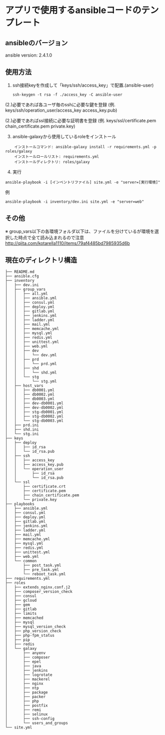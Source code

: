 # アプリで使用するansibleコードのテンプレート

## ansibleのバージョン
ansible version: 2.4.1.0


## 使用方法

1. ssh接続keyを作成して「keys/ssh/access_key」で配置.(ansible-user) <br />
    ```
    ssh-keygen -t rsa -f ./access_key -C ansible-user
    ```


(2.)必要であれば各ユーザ毎のsshに必要な鍵を登録 (例. keys/ssh/operation_user/access_key access_key.pub)

(2.)必要であればssl接続に必要な証明書を登録 (例. keys/ssl/certificate.pem chain_certificate.pem private.key)


3. ansible-galaxyから使用しているroleをインストール
```
    インストールコマンド: ansible-galaxy install -r requirements.yml -p roles/galaxy
    インストールロールリスト: requirements.yml
    インストールディレクトリ: roles/galaxy
```

4. 実行

`ansible-playbook -i [インベントリファイル] site.yml -e "server=[実行環境]"`

例
```shell
ansible-playbook -i inventory/dev.ini site.yml -e "server=web"
```


## その他

※ group_vars以下の各環境フォルダ以下は、ファイルを分けているが環境を選択した時点で全て読み込まれるので注意
http://qiita.com/kotarella1110/items/79af4485bd7985935d6b


## 現在のディレクトリ構造
```
├── README.md
├── ansible.cfg
├── inventory
│   ├── dev.ini
│   ├── group_vars
│   │   ├── all.yml
│   │   ├── ansible.yml
│   │   ├── consul.yml
│   │   ├── deploy.yml
│   │   ├── gitlab.yml
│   │   ├── jenkins.yml
│   │   ├── ladder.yml
│   │   ├── mail.yml
│   │   ├── memcache.yml
│   │   ├── mysql.yml
│   │   ├── redis.yml
│   │   ├── unittest.yml
│   │   ├── web.yml
│   │   ├── dev
│   │   │   └── dev.yml
│   │   ├── prd
│   │   │   └── prd.yml
│   │   ├── shd
│   │   │   └── shd.yml
│   │   └── stg
│   │       └── stg.yml
│   ├── host_vars
│   │   ├── db0001.yml
│   │   ├── db0002.yml
│   │   ├── db0003.yml
│   │   ├── dev-db0001.yml
│   │   ├── dev-db0002.yml
│   │   ├── stg-db0001.yml
│   │   ├── stg-db0002.yml
│   │   └── stg-db0003.yml
│   ├── prd.ini
│   ├── shd.ini
│   └── stg.ini
├── keys
│   ├── deploy
│   │   ├── id_rsa
│   │   └── id_rsa.pub
│   ├── ssh
│   │   ├── access_key
│   │   ├── access_key.pub
│   │   └── operation_user
│   │       ├── id_rsa
│   │       └── id_rsa.pub
│   └── ssl
│       ├── certificate.crt
│       ├── certificate.pem
│       ├── chain_certificate.pem
│       └── private.key
├── playbooks
│   ├── ansible.yml
│   ├── consul.yml
│   ├── deploy.yml
│   ├── gitlab.yml
│   ├── jenkins.yml
│   ├── ladder.yml
│   ├── mail.yml
│   ├── memcache.yml
│   ├── mysql.yml
│   ├── redis.yml
│   ├── unittest.yml
│   ├── web.yml
│   └── common
│       ├── post_task.yml
│       ├── pre_task.yml
│       └── reboot_task.yml
├── requirements.yml
├── roles
│   ├── extends_nginx.conf.j2
│   ├── composer_version_check
│   ├── consul
│   ├── gcloud
│   ├── gem
│   ├── gitlab
│   ├── limits
│   ├── memcached
│   ├── mysql
│   ├── mysql_version_check
│   ├── php_version_check
│   ├── php-fpm_status
│   ├── pip
│   ├── redis
│   └── galaxy
│       ├── anyenv
│       ├── composer
│       ├── epel
│       ├── java
│       ├── jenkins
│       ├── logrotate
│       ├── mackerel
│       ├── nginx
│       ├── ntp
│       ├── package
│       ├── packer
│       ├── php
│       ├── postfix
│       ├── remi
│       ├── selinux
│       ├── ssh-config
│       └── users_and_groups
└── site.yml
```
